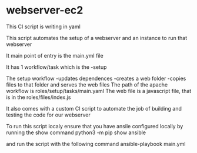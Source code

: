 # webserver-ec2

This CI script is writing in yaml

This script automates the setup of a webserver and an instance to run that webserver

It main point of entry is the main.yml file

It has 1 workflow/task which is the -setup

The setup workflow
-updates dependences
-creates a web folder
-copies files to that folder and serves the web files
The path of the apache workflow is roles/setup/tasks/main.yaml
The web file is a javascript file, that is in the roles/files/index.js

It also comes with a custom CI script to automate the job of building and testing the code for our webserver

To run this script localy ensure that you have ansile configured locally by running the show command python3 -m pip show ansible

and run the script with the following command ansible-playbook main.yml
